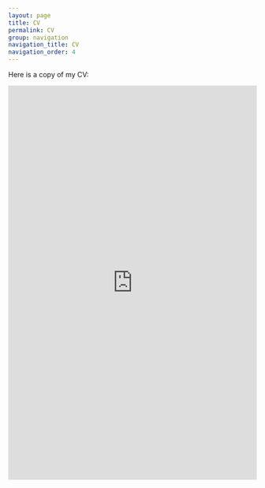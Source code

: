 ```yaml
---
layout: page
title: CV
permalink: CV
group: navigation
navigation_title: CV
navigation_order: 4
---
```



Here is a copy of my CV:

<iframe src="https://docs.google.com/gview?url=https://github.com/j-faria/cv/raw/pdf/cv.JoaoFaria.pdf&embedded=true" style="width:100%; height:800px;" frameborder="0"></iframe>

